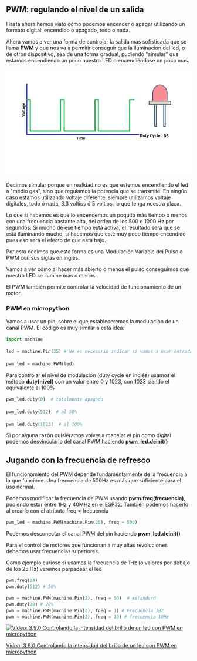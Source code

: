 ## PWM: regulando el nivel de un salida

Hasta ahora hemos visto cómo podemos encender o apagar utilizando un formato digital: encendido o apagado, todo o nada.

Ahora vamos a ver una forma de controlar la salida más sofisticada que se llama **PWM** y que nos va a permitir conseguir que la iluminación del led, o de otros dispositivo, sea de una forma gradual, pudiendo "simular" que estamos encendiendo un poco nuestro LED o encendiéndose un poco más.

![](./images/PWM.gif)

Decimos simular porque en realidad no es que estemos encendiendo el led a "medio gas", sino que regulamos la potencia que se transmite. En ningún caso estamos utilizando voltaje diferente, siempre utilizamos voltaje digitales, todo ó nada, 3.3 voltios ó 5 voltios, lo que tenga nuestra placa. 

Lo que sí hacemos es que lo encendemos un poquito más tiempo o menos con una frecuencia bastante alta, del orden de los 500 o 1000 Hz por segundos. Si mucho de ese tiempo está activa, el resultado será que se está iluminando mucho, si hacemos que esté muy poco tiempo encendido pues eso será el efecto de que está bajo.

Por esto decimos que esta forma es una Modulación Variable del Pulso o PWM con sus siglas en inglés.

Vamos a ver cómo al hacer más abierto o menos el pulso conseguimos que nuestro LED se ilumine más o menos.

El PWM también permite controlar la velocidad de funcionamiento de un motor.

### PWM en micropython

Vamos a usar un pin, sobre el que estableceremos la modulación de un canal PWM. El código es muy similar a esta idea:

```python
import machine

led = machine.Pin(25) # No es necesario indicar si vamos a usar entrada o salida si vamos a usar PWM

pwm_led = machine.PWM(led)
```

Para controlar el nivel de modulación (duty cycle en inglés) usamos el método **duty(nivel)** con un valor entre 0  y 1023, con 1023 siendo el equivalente al 100%

```python
pwm_led.duty(0)  # totalmente apagado

pwm_led.duty(512)  # al 50%

pwm_led.duty(1023)  # al 100%

```

Si por alguna razón quisiéramos volver a manejar el pin como digital podemos desvincularlo del canal PWM haciendo **pwm_led.deinit()**

## Jugando con la frecuencia de refresco

El funcionamiento del PWM depende fundamentalmente de la frecuencia a la que funcione. Una frecuencia de 500Hz es más que suficiente para el uso normal.

Podemos modificar la frecuencia de PWM usando **pwm.freq(frecuencia)**, pudiendo estar entre 1Hz y 40MHz en el ESP32. También podemos hacerlo al crearlo con el atributo freq = frecuencia

```python
pwm_led = machine.PWM(machine.Pin(25), freq = 500)
```

Podemos desconectar el canal PWM del pin haciendo __pwm_led.deinit()__

Para el control de motores que funcionan a muy altas revoluciones debemos usar frecuencias superiores.

Como ejemplo curioso si usamos la frecuencia de 1Hz (o valores por debajo de los 25 Hz) veremos parpadear el led

```python
pwm.freq(24)
pwm.duty(512) # 50%
```

```python
pwm = machine.PWM(machine.Pin(2), freq = 50)  # estandard
pwm.duty(20) # 20%
pwm = machine.PWM(machine.Pin(2), freq = 1) # Frecuencia 1Hz
pwm = machine.PWM(machine.Pin(2), freq = 10) # frecuencia 10Hz
```


[![Vídeo: 3.9.0 Controlando la intensidad del brillo de un led con PWM en micropython](https://img.youtube.com/vi/wmpXpMSffZ0/0.jpg)](https://drive.google.com/file/d/1eHhottDblgwZi3hrfRxSA47_Qs2WW3ZR/view?usp=sharing)


[Vídeo: 3.9.0 Controlando la intensidad del brillo de un led con PWM en micropython](https://drive.google.com/file/d/1eHhottDblgwZi3hrfRxSA47_Qs2WW3ZR/view?usp=sharing)


